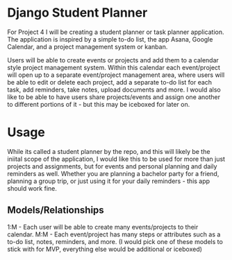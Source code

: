 # Django Student Planner

For Project 4 I will be creating a student planner or task planner application. The application is inspired by a simple to-do list, the app Asana, Google Calendar, and a project management system or kanban. 

Users will be able to create events or projects and add them to a calendar style project management system. Within this calendar each event/project will open up to a separate event/project management area, where users will be able to edit or delete each project, add a separate to-do list for each task, add reminders, take notes, upload documents and more. I would also like to be able to have users share projects/events and assign one another to different portions of it - but this may be iceboxed for later on. 

# Usage
While its called a student planner by the repo, and this will likely be the iniital scope of the application, I would like this to be used for more than just projects and assignments, but for events and personal planning and daily reminders as well. Whether you are planning a bachelor party for a friend, planning a group trip, or just using it for your daily reminders - this app should work fine. 

## Models/Relationships
1:M - Each user will be able to create many events/projects to their calendar. 
M:M - Each event/project has many steps or attributes such as a to-do list, notes, reminders, and more. (I would pick one of these models to stick with for MVP, everything else would be additional or iceboxed)



